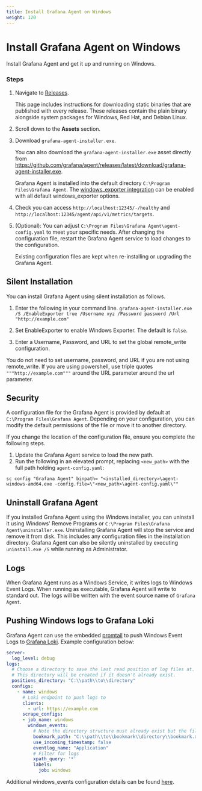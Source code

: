 ```yaml
---
title: Install Grafana Agent on Windows
weight: 120
---
```


# Install Grafana Agent on Windows

Install Grafana Agent and get it up and running on Windows.

### Steps

1.  Navigate to [Releases](https://github.com/grafana/agent/releases).
   
    This page includes instructions for downloading static binaries that are published with every release. These releases contain the plain binary alongside system packages for Windows, Red Hat, and Debian Linux.
1. Scroll down to the **Assets** section.
1. Download `grafana-agent-installer.exe`.
   
   You can also download the `grafana-agent-installer.exe` asset directly from https://github.com/grafana/agent/releases/latest/download/grafana-agent-installer.exe.

    Grafana Agent is installed into the default directory `C:\Program Files\Grafana Agent`.
    The [windows_exporter integration](https://github.com/prometheus-community/windows_exporter)
    can be enabled with all default windows_exporter options.

1. Check you can access `http://localhost:12345/-/healthy` and `http://localhost:12345/agent/api/v1/metrics/targets`.



1. (Optional): You can adjust `C:\Program Files\Grafana Agent\agent-config.yaml` to meet your specific needs. After changing the configuration file, restart the Grafana Agent service to load changes to the configuration.
   
   Existing configuration files are kept when re-installing or upgrading the Grafana Agent.

## Silent Installation

You can install Grafana Agent using silent installation as follows.

1. Enter the following in your command line.
   `grafana-agent-installer.exe /S /EnableExporter true /Username xyz /Password password /Url "http://example.com" `

1. Set EnableExporter to enable Windows Exporter. The default is `false`.
1. Enter a Username, Password, and URL to set the global remote_write configuration. 
   
  You do not need to set username, password, and URL if you are not using remote_write. 
  If you are using powershell, use triple quotes `"""http://example.com"""` around the URL parameter around the url parameter.

## Security

A configuration file for the Grafana Agent is provided by default at `C:\Program Files\Grafana Agent`. Depending on your configuration, you can modify the default permissions of the file or move it to another directory.

If you change the location of the configuration file, ensure you complete the following steps.

1. Update the Grafana Agent service to load the new path. 
1. Run the following in an elevated prompt, replacing `<new_path>` with the full path holding `agent-config.yaml`:

```
sc config "Grafana Agent" binpath= "<installed_directory>\agent-windows-amd64.exe -config.file=\"<new_path>\agent-config.yaml\""
```

## Uninstall Grafana Agent

If you installed Grafana Agent using the Windows installer, you can uninstall it using Windows' Remove Programs or `C:\Program Files\Grafana Agent\uninstaller.exe`. 
Uninstalling Grafana Agent will stop the service and remove it from disk. This includes any configuration files in the installation directory. 
Grafana Agent can also be silently uninstalled by executing `uninstall.exe /S` while running as Administrator.

## Logs

When Grafana Agent runs as a Windows Service, it writes logs to Windows Event Logs. When running as executable, Grafana Agent will write to standard out. The logs will be written with the event source name of `Grafana Agent`.

## Pushing Windows logs to Grafana Loki

Grafana Agent can use the embedded [promtail](https://grafana.com/docs/loki/latest/clients/promtail/) to push Windows Event Logs to [Grafana Loki](https://github.com/grafana/loki). Example configuration below:

```yaml
server:
  log_level: debug
logs:
  # Choose a directory to save the last read position of log files at.
  # This directory will be created if it doesn't already exist.
  positions_directory: "C:\\path\\to\\directory"
  configs:
    - name: windows
      # Loki endpoint to push logs to
      clients:
        - url: https://example.com
      scrape_configs:
      - job_name: windows
        windows_events:
          # Note the directory structure must already exist but the file will be created on demand
          bookmark_path: "C:\\path\\to\\bookmark\\directory\\bookmark.xml"
          use_incoming_timestamp: false
          eventlog_name: "Application"
          # Filter for logs
          xpath_query: '*'
          labels:
            job: windows
```

Additional windows_events configuration details can be found [here](https://grafana.com/docs/loki/latest/clients/promtail/configuration/#windows_events).
